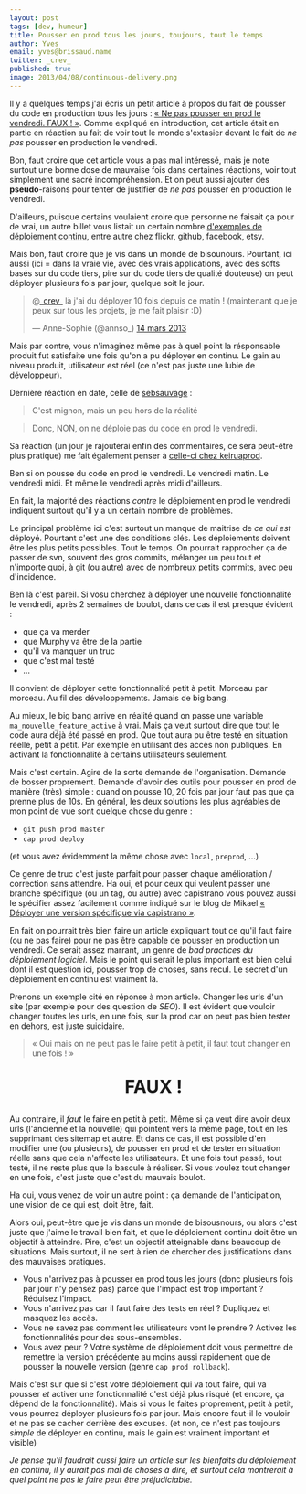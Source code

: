 ```yaml
---
layout: post
tags: [dev, humeur]
title: Pousser en prod tous les jours, toujours, tout le temps
author: Yves
email: yves@brissaud.name
twitter: _crev_
published: true
image: 2013/04/08/continuous-delivery.png
---
```


Il y a quelques temps j'ai écris un petit article à propos du fait de pousser du code en production tous les jours : [« Ne pas pousser en prod le vendredi. FAUX ! »][1]. Comme expliqué en introduction, cet article était en partie en réaction au fait de voir tout le monde s'extasier devant le fait de _ne pas_ pousser en production le vendredi.

Bon, faut croire que cet article vous a pas mal intéressé, mais je note surtout une bonne dose de mauvaise fois dans certaines réactions, voir tout simplement une sacré incompréhension. Et on peut aussi ajouter des **pseudo**-raisons pour tenter de justifier de _ne pas_ pousser en production le vendredi.

D'ailleurs, puisque certains voulaient croire que personne ne faisait ça pour de vrai, un autre billet vous listait un certain nombre [d'exemples de déploiement continu][2], entre autre chez flickr, github, facebook, etsy.

Mais bon, faut croire que je vis dans un monde de bisounours. Pourtant, ici aussi (ici = dans la vraie vie, avec des vrais applications, avec des softs basés sur du code tiers, pire sur du code tiers de qualité douteuse) on peut déployer plusieurs fois par jour, quelque soit le jour.

<blockquote class="twitter-tweet" data-conversation="none" lang="fr"><p>@<a href="https://twitter.com/_crev_">_crev_</a> là j'ai du déployer 10 fois depuis ce matin ! (maintenant que je peux sur tous les projets, je me fait plaisir :D)</p>&#8212; Anne-Sophie (@annso_) <a href="https://twitter.com/annso_/status/312218938673082370">14 mars 2013</a></blockquote>
<script async="async" src="//platform.twitter.com/widgets.js" charset="utf-8"></script>

Mais par contre, vous n'imaginez même pas à quel point la résponsable produit fut satisfaite une fois qu'on a pu déployer en continu. Le gain au niveau produit, utilisateur est réel (ce n'est pas juste une lubie de développeur).

Dernière réaction en date, celle de [sebsauvage][3] :

> C'est mignon, mais un peu hors de la réalité

> Donc, NON, on ne déploie pas du code en prod le vendredi.

Sa réaction (un jour je rajouterai enfin des commentaires, ce sera peut-être plus pratique) me fait également penser à [celle-ci chez keiruaprod][4].

Ben si on pousse du code en prod le vendredi. Le vendredi matin. Le vendredi midi. Et même le vendredi après midi d'ailleurs.

En fait, la majorité des réactions _contre_ le déploiement en prod le vendredi indiquent surtout qu'il y a un certain nombre de problèmes.

Le principal problème ici c'est surtout un manque de maitrise de _ce qui est_ déployé. Pourtant c'est une des conditions clés. Les déploiements doivent être les plus petits possibles. Tout le temps. On pourrait rapprocher ça de passer de svn, souvent des gros commits, mélanger un peu tout et n'importe quoi, à git (ou autre) avec de nombreux petits commits, avec peu d'incidence.

Ben là c'est pareil. Si vosu cherchez à déployer une nouvelle fonctionnalité le vendredi, après 2 semaines de boulot, dans ce cas il est presque évident :

* que ça va merder
* que Murphy va être de la partie
* qu'il va manquer un truc
* que c'est mal testé
* …

Il convient de déployer cette fonctionnalité petit à petit. Morceau par morceau. Au fil des développements. Jamais de big bang.

Au mieux, le big bang arrive en réalité quand on passe une variable `ma_nouvelle_feature_active` à vrai. Mais ça veut surtout dire que tout le code aura déjà été passé en prod. Que tout aura pu être testé en situation réelle, petit à petit. Par exemple en utilisant des accès non publiques. En activant la fonctionnalité à certains utilisateurs seulement.

Mais c'est certain. Agire de la sorte demande de l'organisation. Demande de bosser proprement. Demande d'avoir des outils pour pousser en prod de manière (très) simple : quand on pousse 10, 20 fois par jour faut pas que ça prenne plus de 10s. En général, les deux solutions les plus agréables de mon point de vue sont quelque chose du genre :

* `git push prod master`
* `cap prod deploy`

(et vous avez évidemment la même chose avec `local`, `preprod`, …)

Ce genre de truc c'est juste parfait pour passer chaque amélioration / correction sans attendre. Ha oui, et pour ceux qui veulent passer une branche spécifique (ou un tag, ou autre) avec capistrano vous pouvez aussi le spécifier assez facilement comme indiqué sur le blog de Mikael [« Déployer une version spécifique via capistrano »][5].

En fait on pourrait très bien faire un article expliquant tout ce qu'il faut faire (ou ne pas faire) pour ne pas être capable de pousser en production un vendredi. Ce serait assez marrant, un genre de _bad practices du déploiement logiciel_. Mais le point qui serait le plus important est bien celui dont il est question ici, pousser trop de choses, sans recul. Le secret d'un déploiement en continu est vraiment là.

Prenons un exemple cité en réponse à mon article. Changer les urls d'un site (par exemple pour des question de _SEO_). Il est évident que vouloir changer toutes les urls, en une fois, sur la prod car on peut pas bien tester en dehors, est juste suicidaire.

> « Oui mais on ne peut pas le faire petit à petit, il faut tout changer en une fois ! »

<p style="font-size: 220%;text-align: center;font-weight: bold;">FAUX !</p>

Au contraire, il _faut_ le faire en petit à petit. Même si ça veut dire avoir deux urls (l'ancienne et la nouvelle) qui pointent vers la même page, tout en les supprimant des sitemap et autre. Et dans ce cas, il est possible d'en modifier une (ou plusieurs), de pousser en prod et de tester en situation réelle sans que cela n'affecte les utilisateurs. Et une fois tout passé, tout testé, il ne reste plus que la bascule à réaliser. Si vous voulez tout changer en une fois, c'est juste que c'est du mauvais boulot.

Ha oui, vous venez de voir un autre point : ça demande de l'anticipation, une vision de ce qui est, doit être, fait.

Alors oui, peut-être que je vis dans un monde de bisousnours, ou alors c'est juste que j'aime le travail bien fait, et que le déploiement continu doit être un objectif à atteindre. Pire, c'est un objectif atteignable dans beaucoup de situations. Mais surtout, il ne sert à rien de chercher des justifications dans des mauvaises pratiques.

* Vous n'arrivez pas à pousser en prod tous les jours (donc plusieurs fois par jour n'y pensez pas) parce que l'impact est trop important ? Réduisez l'impact.
* Vous n'arrivez pas car il faut faire des tests en réel ? Dupliquez et masquez les accès.
* Vous ne savez pas comment les utilisateurs vont le prendre ? Activez les fonctionnalités pour des sous-ensembles.
* Vous avez peur ? Votre système de déploiement doit vous permettre de remettre la version précédente au moins aussi rapidement que de pousser la nouvelle version (genre `cap prod rollback`).

Mais c'est sur que si c'est votre déploiement qui va tout faire, qui va pousser _et_ activer une fonctionnalité c'est déjà plus risqué (et encore, ça dépend de la fonctionnalité). Mais si vous le faites proprement, petit à petit, vous pourrez déployer plusieurs fois par jour. Mais encore faut-il le vouloir et ne pas se cacher derrière des excuses. (et non, ce n'est pas toujours _simple_ de déployer en continu, mais le gain est vraiment important et visible)

_Je pense qu'il faudrait aussi faire un article sur les bienfaits du déploiement en continu, il y aurait pas mal de choses à dire, et surtout cela montrerait à quel point ne pas le faire peut être préjudiciable._

[1]: http://log.winsos.net/2013/03/12/ne-pas-pousser-en-prod-le-vendredi-faux.html
[2]: http://log.winsos.net/2013/03/14/deploiement-continu-quelques-exemples.html
[3]: http://sebsauvage.net/links/?MSPhTQ
[4]: http://blog.keiruaprod.fr/2013/03/14/deploiement-fin-de-semaine-et-bon-sens/
[5]: http://www.mikaelrandy.fr/2013/03/28/deployer-une-version-specifique-via-capistrano/
